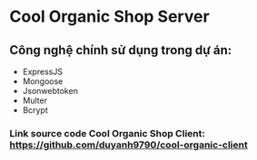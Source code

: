# Cool Organic Shop Server

## Công nghệ chính sử dụng trong dự án:

* ExpressJS
* Mongoose
* Jsonwebtoken
* Multer
* Bcrypt

### Link source code Cool Organic Shop Client: https://github.com/duyanh9790/cool-organic-client
